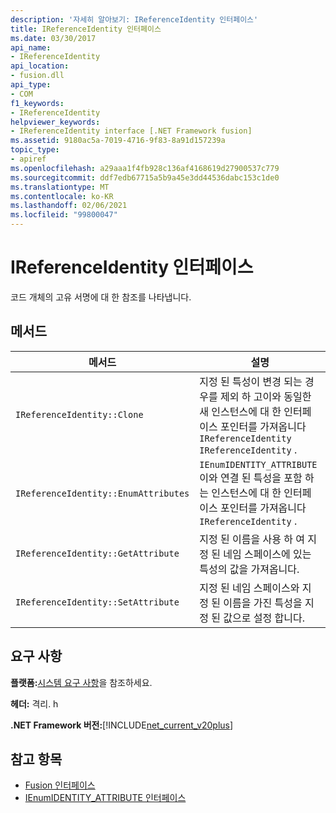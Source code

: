 ```yaml
---
description: '자세히 알아보기: IReferenceIdentity 인터페이스'
title: IReferenceIdentity 인터페이스
ms.date: 03/30/2017
api_name:
- IReferenceIdentity
api_location:
- fusion.dll
api_type:
- COM
f1_keywords:
- IReferenceIdentity
helpviewer_keywords:
- IReferenceIdentity interface [.NET Framework fusion]
ms.assetid: 9180ac5a-7019-4716-9f83-8a91d157239a
topic_type:
- apiref
ms.openlocfilehash: a29aaa1f4fb928c136af4168619d27900537c779
ms.sourcegitcommit: ddf7edb67715a5b9a45e3dd44536dabc153c1de0
ms.translationtype: MT
ms.contentlocale: ko-KR
ms.lasthandoff: 02/06/2021
ms.locfileid: "99800047"
---
```

# <a name="ireferenceidentity-interface"></a>IReferenceIdentity 인터페이스

코드 개체의 고유 서명에 대 한 참조를 나타냅니다.  
  
## <a name="methods"></a>메서드  
  
|메서드|설명|  
|------------|-----------------|  
|`IReferenceIdentity::Clone`|지정 된 특성이 변경 되는 경우를 제외 하 고이와 동일한 새 인스턴스에 대 한 인터페이스 포인터를 가져옵니다 `IReferenceIdentity` `IReferenceIdentity` .|  
|`IReferenceIdentity::EnumAttributes`|`IEnumIDENTITY_ATTRIBUTE`이와 연결 된 특성을 포함 하는 인스턴스에 대 한 인터페이스 포인터를 가져옵니다 `IReferenceIdentity` .|  
|`IReferenceIdentity::GetAttribute`|지정 된 이름을 사용 하 여 지정 된 네임 스페이스에 있는 특성의 값을 가져옵니다.|  
|`IReferenceIdentity::SetAttribute`|지정 된 네임 스페이스와 지정 된 이름을 가진 특성을 지정 된 값으로 설정 합니다.|  
  
## <a name="requirements"></a>요구 사항  

 **플랫폼:**[시스템 요구 사항](../../get-started/system-requirements.md)을 참조하세요.  
  
 **헤더:** 격리. h  
  
 **.NET Framework 버전:**[!INCLUDE[net_current_v20plus](../../../../includes/net-current-v20plus-md.md)]  
  
## <a name="see-also"></a>참고 항목

- [Fusion 인터페이스](fusion-interfaces.md)
- [IEnumIDENTITY_ATTRIBUTE 인터페이스](ienumidentity-attribute-interface.md)
